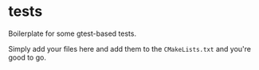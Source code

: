 # tests

Boilerplate for some gtest-based tests.

Simply add your files here and add them to the `CMakeLists.txt` and you're good to go.
